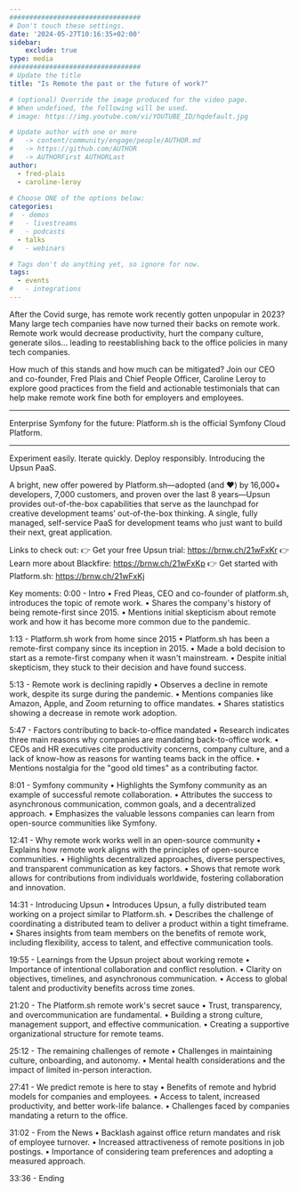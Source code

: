 ```yaml
---
#################################
# Don't touch these settings.
date: '2024-05-27T10:16:35+02:00'
sidebar:
    exclude: true
type: media
#################################
# Update the title
title: "Is Remote the past or the future of work?"

# (optional) Override the image produced for the video page.
# When undefined, the following will be used.
# image: https://img.youtube.com/vi/YOUTUBE_ID/hqdefault.jpg

# Update author with one or more
#   -> content/community/engage/people/AUTHOR.md
#   -> https://github.com/AUTHOR
#   -> AUTHORFirst AUTHORLast
author:
  - fred-plais
  - caroline-leroy
  
# Choose ONE of the options below:
categories:
#  - demos
#   - livestreams
#   - podcasts
  - talks
#   - webinars

# Tags don't do anything yet, so ignore for now.
tags:
  - events
#   - integrations
---
```


After the Covid surge, has remote work recently gotten unpopular in 2023?
Many large tech companies have now turned their backs on remote work. Remote work would decrease productivity, hurt the company culture, generate silos... leading to reestablishing back to the office policies in many tech companies.

How much of this stands and how much can be mitigated? Join our CEO and co-founder, Fred Plais and Chief People Officer, Caroline Leroy to explore good practices from the field and actionable testimonials that can help make remote work fine both for employers and employees.

______________________________________

Enterprise Symfony for the future: Platform.sh is the official Symfony Cloud Platform.
______________________________________

Experiment easily. Iterate quickly. Deploy responsibly. Introducing the Upsun PaaS.

A bright, new offer powered by Platform.sh—adopted (and ❤️) by 16,000+ developers, 7,000 customers, and proven over the last 8 years—Upsun provides out-of-the-box capabilities that serve as the launchpad for creative development teams’ out-of-the-box thinking. A single, fully managed, self-service PaaS for development teams who just want to build their next, great application.

Links to check out:
👉 Get your free Upsun trial: https://brnw.ch/21wFxKr
👉 Learn more about Blackfire: https://brnw.ch/21wFxKp
👉 Get started with Platform.sh: https://brnw.ch/21wFxKj

Key moments:
0:00 - Intro
• Fred Pleas, CEO and co-founder of platform.sh, introduces the topic of remote work.
• Shares the company's history of being remote-first since 2015.
• Mentions initial skepticism about remote work and how it has become more common due to the pandemic.

1:13 - Platform.sh work from home since 2015
• Platform.sh has been a remote-first company since its inception in 2015.
• Made a bold decision to start as a remote-first company when it wasn't mainstream.
• Despite initial skepticism, they stuck to their decision and have found success.

5:13 - Remote work is declining rapidly
• Observes a decline in remote work, despite its surge during the pandemic.
• Mentions companies like Amazon, Apple, and Zoom returning to office mandates.
• Shares statistics showing a decrease in remote work adoption.

5:47 - Factors contributing to back-to-office mandated
• Research indicates three main reasons why companies are mandating back-to-office work.
• CEOs and HR executives cite productivity concerns, company culture, and a lack of know-how as reasons for wanting teams back in the office.
• Mentions nostalgia for the "good old times" as a contributing factor.

8:01 - Symfony community
• Highlights the Symfony community as an example of successful remote collaboration.
• Attributes the success to asynchronous communication, common goals, and a decentralized approach.
• Emphasizes the valuable lessons companies can learn from open-source communities like Symfony.

12:41 - Why remote work works well in an open-source community
• Explains how remote work aligns with the principles of open-source communities.
• Highlights decentralized approaches, diverse perspectives, and transparent communication as key factors.
• Shows that remote work allows for contributions from individuals worldwide, fostering collaboration and innovation.

14:31 - Introducing Upsun
• Introduces Upsun, a fully distributed team working on a project similar to Platform.sh.
• Describes the challenge of coordinating a distributed team to deliver a product within a tight timeframe.
• Shares insights from team members on the benefits of remote work, including flexibility, access to talent, and effective communication tools.

19:55 - Learnings from the Upsun project about working remote
• Importance of intentional collaboration and conflict resolution.
• Clarity on objectives, timelines, and asynchronous communication.
• Access to global talent and productivity benefits across time zones.

21:20 - The Platform.sh remote work's secret sauce
• Trust, transparency, and overcommunication are fundamental.
• Building a strong culture, management support, and effective communication.
• Creating a supportive organizational structure for remote teams.

25:12 - The remaining challenges of remote
• Challenges in maintaining culture, onboarding, and autonomy.
• Mental health considerations and the impact of limited in-person interaction.

27:41 - We predict remote is here to stay
• Benefits of remote and hybrid models for companies and employees.
• Access to talent, increased productivity, and better work-life balance.
• Challenges faced by companies mandating a return to the office.

31:02 - From the News
• Backlash against office return mandates and risk of employee turnover.
• Increased attractiveness of remote positions in job postings.
• Importance of considering team preferences and adopting a measured approach.

33:36 - Ending